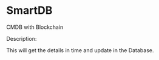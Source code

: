 # SmartDB
CMDB with Blockchain

Description:

This will get the details in time and update in the Database.
